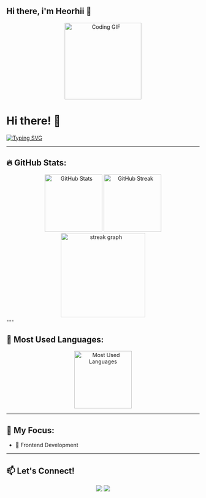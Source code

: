 ## Hi there, i'm Heorhii 👋
<div align="center">
  <img src="https://media.giphy.com/media/qgQUggAC3Pfv687qPC/giphy.gif" height="200" alt="Coding GIF" />
</div>

# Hi there! 👋

[![Typing SVG](https://readme-typing-svg.herokuapp.com?color=%2336BCF7&center=true&vCenter=true&width=600&lines=Hi+there+👋,+I+am+Heorhii+Vasyliev;+Developer+who+is+learning+somethings+new)](https://git.io/typing-svg)

---

## 🔥 GitHub Stats:
<div align="center">
  <img src="https://github-readme-stats.vercel.app/api?username=your-github-username&show_icons=true&theme=light&hide_border=true" height="150" alt="GitHub Stats" />
  <img src="https://github-readme-streak-stats.herokuapp.com/?user=your-github-username&theme=light&hide_border=true" height="150" alt="GitHub Streak" />
</div>

<div align="center">
  <img src="https://github-readme-streak-stats.herokuapp.com/?user=Georg35-hash&theme=tokyonight&hide_border=false" height="220" alt="streak graph"/>
</div>
---

## 🚀 Most Used Languages:
<div align="center">
  <img src="https://github-readme-stats.vercel.app/api/top-langs/?username=your-github-username&layout=compact&theme=light&hide_border=true" height="150" alt="Most Used Languages" />
</div>

---

## 🎯 My Focus:
- 🔹 Frontend Development

---

## 📫 Let's Connect!
<div align="center">
  <a href="https://t.me/your-telegram"><img src="https://img.shields.io/badge/Telegram-26A5E4?style=for-the-badge&logo=telegram&logoColor=white" /></a>
  <a href="https://linkedin.com/in/your-profile"><img src="https://img.shields.io/badge/LinkedIn-0A66C2?style=for-the-badge&logo=linkedin&logoColor=white" /></a>
</div>


